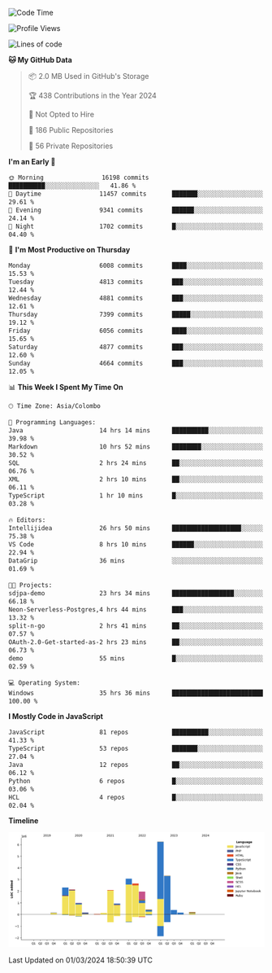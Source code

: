 
<!--START_SECTION:waka-->
![Code Time](http://img.shields.io/badge/Code%20Time-1%2C565%20hrs%2046%20mins-blue)

![Profile Views](http://img.shields.io/badge/Profile%20Views-12-blue)

![Lines of code](https://img.shields.io/badge/From%20Hello%20World%20I%27ve%20Written-27.3%20million%20lines%20of%20code-blue)

**🐱 My GitHub Data** 

> 📦 2.0 MB Used in GitHub's Storage 
 > 
> 🏆 438 Contributions in the Year 2024
 > 
> 🚫 Not Opted to Hire
 > 
> 📜 186 Public Repositories 
 > 
> 🔑 56 Private Repositories 
 > 
**I'm an Early 🐤** 

```text
🌞 Morning                16198 commits       ██████████░░░░░░░░░░░░░░░   41.86 % 
🌆 Daytime                11457 commits       ███████░░░░░░░░░░░░░░░░░░   29.61 % 
🌃 Evening                9341 commits        ██████░░░░░░░░░░░░░░░░░░░   24.14 % 
🌙 Night                  1702 commits        █░░░░░░░░░░░░░░░░░░░░░░░░   04.40 % 
```
📅 **I'm Most Productive on Thursday** 

```text
Monday                   6008 commits        ████░░░░░░░░░░░░░░░░░░░░░   15.53 % 
Tuesday                  4813 commits        ███░░░░░░░░░░░░░░░░░░░░░░   12.44 % 
Wednesday                4881 commits        ███░░░░░░░░░░░░░░░░░░░░░░   12.61 % 
Thursday                 7399 commits        █████░░░░░░░░░░░░░░░░░░░░   19.12 % 
Friday                   6056 commits        ████░░░░░░░░░░░░░░░░░░░░░   15.65 % 
Saturday                 4877 commits        ███░░░░░░░░░░░░░░░░░░░░░░   12.60 % 
Sunday                   4664 commits        ███░░░░░░░░░░░░░░░░░░░░░░   12.05 % 
```


📊 **This Week I Spent My Time On** 

```text
🕑︎ Time Zone: Asia/Colombo

💬 Programming Languages: 
Java                     14 hrs 14 mins      ██████████░░░░░░░░░░░░░░░   39.98 % 
Markdown                 10 hrs 52 mins      ████████░░░░░░░░░░░░░░░░░   30.52 % 
SQL                      2 hrs 24 mins       ██░░░░░░░░░░░░░░░░░░░░░░░   06.76 % 
XML                      2 hrs 10 mins       ██░░░░░░░░░░░░░░░░░░░░░░░   06.11 % 
TypeScript               1 hr 10 mins        █░░░░░░░░░░░░░░░░░░░░░░░░   03.28 % 

🔥 Editors: 
Intellijidea             26 hrs 50 mins      ███████████████████░░░░░░   75.38 % 
VS Code                  8 hrs 10 mins       ██████░░░░░░░░░░░░░░░░░░░   22.94 % 
DataGrip                 36 mins             ░░░░░░░░░░░░░░░░░░░░░░░░░   01.69 % 

🐱‍💻 Projects: 
sdjpa-demo               23 hrs 34 mins      █████████████████░░░░░░░░   66.18 % 
Neon-Serverless-Postgres,4 hrs 44 mins       ███░░░░░░░░░░░░░░░░░░░░░░   13.32 % 
split-n-go               2 hrs 41 mins       ██░░░░░░░░░░░░░░░░░░░░░░░   07.57 % 
OAuth-2.0-Get-started-as-2 hrs 23 mins       ██░░░░░░░░░░░░░░░░░░░░░░░   06.73 % 
demo                     55 mins             █░░░░░░░░░░░░░░░░░░░░░░░░   02.59 % 

💻 Operating System: 
Windows                  35 hrs 36 mins      █████████████████████████   100.00 % 
```

**I Mostly Code in JavaScript** 

```text
JavaScript               81 repos            ██████████░░░░░░░░░░░░░░░   41.33 % 
TypeScript               53 repos            ███████░░░░░░░░░░░░░░░░░░   27.04 % 
Java                     12 repos            ██░░░░░░░░░░░░░░░░░░░░░░░   06.12 % 
Python                   6 repos             █░░░░░░░░░░░░░░░░░░░░░░░░   03.06 % 
HCL                      4 repos             █░░░░░░░░░░░░░░░░░░░░░░░░   02.04 % 
```



**Timeline**

![Lines of Code chart](https://raw.githubusercontent.com/ccweerasinghe1994/ccweerasinghe1994/master/assets/bar_graph.png)


 Last Updated on 01/03/2024 18:50:39 UTC
<!--END_SECTION:waka-->
